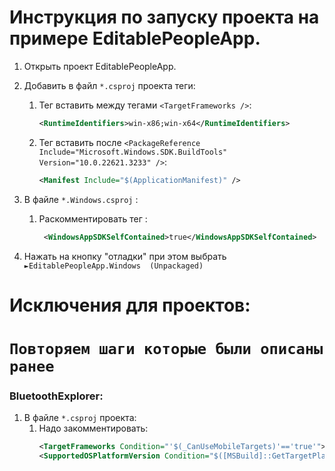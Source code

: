 # Инструкция по запуску проекта на примере EditablePeopleApp.

1. Открыть проект EditablePeopleApp.
2. Добавить в файл `*.csproj` проекта теги:
    1. Тег вставить между тегами `<TargetFrameworks />`:
        ```xml 
        <RuntimeIdentifiers>win-x86;win-x64</RuntimeIdentifiers>
        ```
    2. Тег вставить после `<PackageReference Include="Microsoft.Windows.SDK.BuildTools" Version="10.0.22621.3233" />`:
        ```xml
        <Manifest Include="$(ApplicationManifest)" />
        ```
3. В файле `*.Windows.csproj` :
    1. Раскомментировать тег :
        ```xml 
         <WindowsAppSDKSelfContained>true</WindowsAppSDKSelfContained>
         ```

4. Нажать на кнопку "отладки" при этом выбрать `►EditablePeopleApp.Windows  (Unpackaged)`

# Исключения для проектов:
# `Повторяем шаги которые были описаны ранее` 
### BluetoothExplorer:
1. В файле `*.csproj` проекта:
     1. Надо закомментировать:
        ```xml
        <TargetFrameworks Condition="'$(_CanUseMobileTargets)'=='true'">$(TargetFrameworks);net8.0-maccatalyst</TargetFrameworks>
        <SupportedOSPlatformVersion Condition="$([MSBuild]::GetTargetPlatformIdentifier('$(TargetFramework)')) == 'maccatalyst'">14.0</SupportedOSPlatformVersion>
         ```